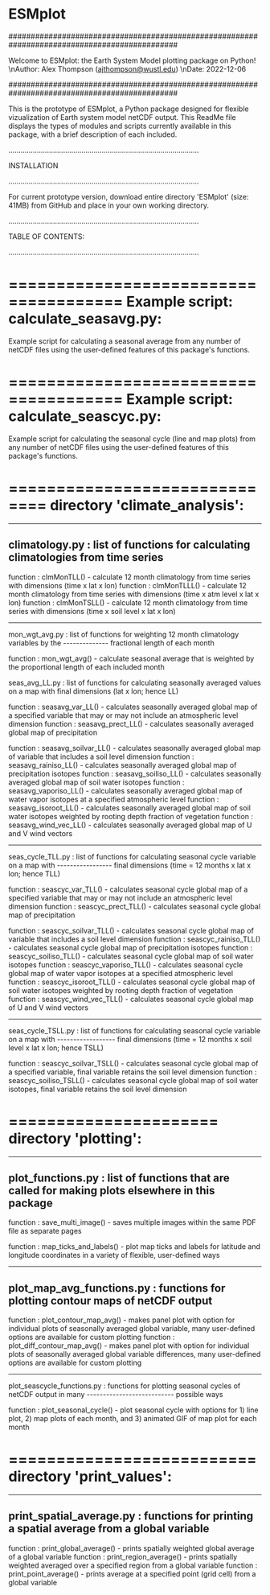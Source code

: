 # ESMplot

##############################################################################################

Welcome to ESMplot: the Earth System Model plotting package on Python!
\nAuthor: Alex Thompson (ajthompson@wustl.edu)
\nDate: 2022-12-06

##############################################################################################

This is the prototype of ESMplot, a Python package designed for flexible vizualization of
Earth system model netCDF output. This ReadMe file displays the types of modules and scripts
currently available in this package, with a brief description of each included.

..............................................................................................

INSTALLATION

..............................................................................................

For current prototype version, download entire directory 'ESMplot' (size: 41MB) from GitHub
 and place in your own working directory.

..............................................................................................

TABLE OF CONTENTS:

..............................................................................................

======================================
Example script: calculate_seasavg.py:
======================================

 Example script for calculating a seasonal average from any number of netCDF files using the
  user-defined features of this package's functions.


======================================
Example script: calculate_seascyc.py:
======================================

 Example script for calculating the seasonal cycle (line and map plots) from any number of
  netCDF files using the user-defined features of this package's functions.
  
==============================
directory 'climate_analysis':
==============================
 --------------
 climatology.py : list of functions for calculating climatologies from time series
 --------------
  function : clmMonTLL() - calculate 12 month climatology from time series with dimensions
                           (time x lat x lon)
  function : clmMonTLLL() - calculate 12 month climatology from time series with dimensions
                            (time x atm level x lat x lon)
  function : clmMonTSLL() - calculate 12 month climatology from time series with dimensions
                            (time x soil level x lat x lon)

 --------------
 mon_wgt_avg.py : list of functions for weighting 12 month climatology variables by the
 --------------   fractional length of each month

  function : mon_wgt_avg() - calculate seasonal average that is weighted by the proportional
                             length of each included month


 seas_avg_LL.py : list of functions for calculating seasonally averaged values on a map with
                  final dimensions (lat x lon; hence LL)

  function : seasavg_var_LL() - calculates seasonally averaged global map of a specified
                                variable that may or may not include an atmospheric level
                                dimension
  function : seasavg_prect_LL() - calculates seasonally averaged global map of precipitation

  function : seasavg_soilvar_LL() - calculates seasonally averaged global map of variable that
                                    includes a soil level dimension
  function : seasavg_rainiso_LL() - calculates seasonally averaged global map of precipitation
                                    isotopes
  function : seasavg_soiliso_LL() - calculates seasonally averaged global map of soil water
                                    isotopes
  function : seasavg_vaporiso_LL() - calculates seasonally averaged global map of water vapor
                                     isotopes at a specified atmospheric level
  function : seasavg_isoroot_LL() - calculates seasonally averaged global map of soil water
                                    isotopes weighted by rooting depth fraction of vegetation
  function : seasavg_wind_vec_LL() - calculates seasonally averaged global map of U and V wind
                                     vectors

 -----------------
 seas_cycle_TLL.py : list of functions for calculating seasonal cycle variable on a map with
 -----------------   final dimensions (time = 12 months x lat x lon; hence TLL)

  function : seascyc_var_TLL() - calculates seasonal cycle global map of a specified variable
                                 that may or may not include an atmospheric level dimension
  function : seascyc_prect_TLL() - calculates seasonal cycle global map of precipitation

  function : seascyc_soilvar_TLL() - calculates seasonal cycle global map of variable that
                                     includes a soil level dimension
  function : seascyc_rainiso_TLL() - calculates seasonal cycle global map of precipitation
                                     isotopes
  function : seascyc_soiliso_TLL() - calculates seasonal cycle global map of soil water
                                     isotopes
  function : seascyc_vaporiso_TLL() - calculates seasonal cycle global map of water vapor
                                     isotopes at a specified atmospheric level
  function : seascyc_isoroot_TLL() - calculates seasonal cycle global map of soil water
                                     isotopes weighted by rooting depth fraction of vegetation
  function : seascyc_wind_vec_TLL() - calculates seasonal cycle global map of U and V wind
                                      vectors

 ------------------
 seas_cycle_TSLL.py : list of functions for calculating seasonal cycle variable on a map with
 ------------------   final dimensions (time = 12 months x soil level x lat x lon; hence TSLL)

  function : seascyc_soilvar_TSLL() - calculates seasonal cycle global map of a specified variable,
                                      final variable retains the soil level dimension
  function : seascyc_soiliso_TSLL() - calculates seasonal cycle global map of soil water isotopes,
                                      final variable retains the soil level dimension


======================
directory 'plotting':
======================

 -----------------
 plot_functions.py : list of functions that are called for making plots elsewhere in this package
 -----------------

  function : save_multi_image() - saves multiple images within the same PDF file as separate pages

  function : map_ticks_and_labels() - plot map ticks and labels for latitude and longitude
                                      coordinates in a variety of flexible, user-defined ways

 -------------------------
 plot_map_avg_functions.py : functions for plotting contour maps of netCDF output
 -------------------------

  function : plot_contour_map_avg() - makes panel plot with option for individual plots of
                                      seasonally averaged global variable, many user-defined
                                      options are available for custom plotting
  function : plot_diff_contour_map_avg() - makes panel plot with option for individual plots of
                                           seasonally averaged global variable differences, many
                                           user-defined options are available for custom plotting

 ---------------------------
 plot_seascycle_functions.py : functions for plotting seasonal cycles of netCDF output in many
 ---------------------------   possible ways

  function : plot_seasonal_cycle() - plot seasonal cycle with options for 1) line plot, 2) map
                                     plots of each month, and 3) animated GIF of map plot for
                                     each month


==========================
directory 'print_values':
==========================

 ------------------------
 print_spatial_average.py : functions for printing a spatial average from a global variable
 ------------------------

  function : print_global_average() - prints spatially weighted global average of a global
                                      variable
  function : print_region_average() - prints spatially weighted averaged over a specified
                                      region from a global variable
  function : print_point_average() - prints average at a specified point (grid cell) from
                                     a global variable

